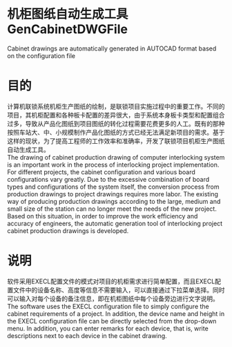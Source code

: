 # 机柜图纸自动生成工具 GenCabinetDWGFile  
Cabinet drawings are automatically generated in AUTOCAD format based on the configuration file

# 目的  
计算机联锁系统机柜生产图纸的绘制，是联锁项目实施过程中的重要工作。不同的项目，其机柜配置和各种板卡配置的差异很大，由于系统本身板卡类型和配置组合过多，导致从产品化图纸到项目图纸的转化过程需要花费更多的人工。既有的那种按照车站大、中、小规模制作产品化图纸的方式已经无法满足新项目的需求。基于这样的现状，为了提高工程师的工作效率和准确率，开发了联锁项目机柜生产图纸自动生成工具。  
The drawing of cabinet production drawing of computer interlocking system is an important work in the process of interlocking project implementation. For different projects, the cabinet configuration and various board configurations vary greatly. Due to the excessive combination of board types and configurations of the system itself, the conversion process from production drawings to project drawings requires more labor. The existing way of producing production drawings according to the large, medium and small size of the station can no longer meet the needs of the new project. Based on this situation, in order to improve the work efficiency and accuracy of engineers, the automatic generation tool of interlocking project cabinet production drawings is developed.  

# 说明  
软件采用EXECL配置文件的模式对项目的机柜需求进行简单配置，而且EXECL配置文件中的设备名称、高度等信息不需要输入，可以直接通过下拉菜单选择。同时可以输入对每个设备的备注信息，即在机柜图纸中每个设备旁边进行文字说明。  
The software uses the EXECL configuration file to simply configure the cabinet requirements of a project. In addition, the device name and height in the EXECL configuration file can be directly selected from the drop-down menu. In addition, you can enter remarks for each device, that is, write descriptions next to each device in the cabinet drawing.  


